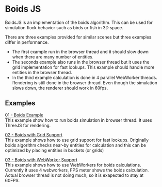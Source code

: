 # Boids JS

BoidsJS is an implementation of the boids algorithm. This can be used for simulation flock behavior such as birds or fish in 3D space.

There are three examples provided for similar scenes but three examples differ in performance. 
- The first example run in the browser thread and it should slow down when there are many number of entities. 
- The seconds example also runs in the browser thread but it uses the grid implementation for fast lookups. This example should handle more entities in the browser thread.
- In the third example calculation is done in 4 parallel WebWorker threads. Rendering is still done in the browser thread. Even though the simulation slows down, the renderer should work in 60fps.

## Examples

[01 - Boids Example](https://ercang.github.io/boids-js/1-boids-simple/)  
This example show how to run boids simulation in browser thread. It uses ThreeJS for rendering.

[02 - Boids with Grid Support](https://ercang.github.io/boids-js/2-boids-grids/)  
This example shows how to use grid support for fast lookups. Originally boids algorithm checks near-by entities for calculation and this can be optimized by placing entities in buckets (or grids)

[03 - Boids with WebWorker Support](https://ercang.github.io/boids-js/3-boids-webworkers/)  
This example shows how to use WebWorkers for boids calculations. Currently it uses 4 webworkers, FPS meter shows the boids calculation. Actual browser thread is not doing much, so it is exapected to stay at 60FPS.

